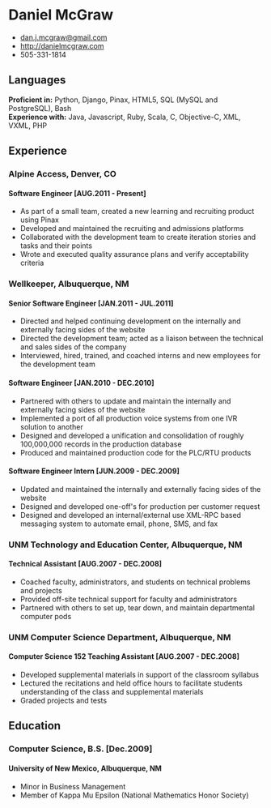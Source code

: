 # Daniel McGraw

 * <dan.j.mcgraw@gmail.com>
 * <http://danielmcgraw.com>
 * 505-331-1814
  

## Languages

__Proficient in:__ Python, Django, Pinax, HTML5, SQL (MySQL and PostgreSQL), Bash  
__Experience with:__ Java, Javascript, Ruby, Scala, C, Objective-C, XML, VXML, PHP  

## Experience

### Alpine Access, Denver, CO

#### Software Engineer [AUG.2011 - Present]

 * As part of a small team, created a new learning and recruiting product using Pinax
 * Developed and maintained the recruiting and admissions platforms
 * Collaborated with the development team to create iteration stories and tasks and their points
 * Wrote and executed quality assurance plans and verify acceptability criteria

### Wellkeeper, Albuquerque, NM

#### Senior Software Engineer [JAN.2011 - JUL.2011]

 * Directed and helped continuing development on the internally and externally facing sides of the website 
 * Directed the development team; acted as a liaison between the technical and sales sides of the company
 * Interviewed, hired, trained, and coached interns and new employees for the development team

#### Software Engineer [JAN.2010 - DEC.2010]

 * Partnered with others to update and maintain the internally and externally facing sides of the website
 * Implemented a port of all production voice systems from one IVR solution to another
 * Designed and developed a unification and consolidation of roughly 100,000,000 records in the production database
 * Produced and maintained production code for the PLC/RTU products

#### Software Engineer Intern [JUN.2009 - DEC.2009]

 * Updated and maintained the internally and externally facing sides of the website
 * Designed and developed one-off's for production per customer request
 * Designed and developed an internal/external use XML-RPC based messaging system to automate email, phone, SMS, and fax

### UNM Technology and Education Center, Albuquerque, NM

#### Technical Assistant [AUG.2007 - DEC.2008]

 * Coached faculty, administrators, and students on technical problems and projects
 * Provided off-site technical support for faculty and administrators
 * Partnered with others to set up, tear down, and maintain departmental computer pods

### UNM Computer Science Department, Albuquerque, NM

#### Computer Science 152 Teaching Assistant [AUG.2007 - DEC.2008]

 * Developed supplemental materials in support of the classroom syllabus 
 * Lectured the recitations and held office hours to facilitate students understanding of the class and supplemental materials
 * Graded projects and tests  

## Education

### Computer Science, B.S. [Dec.2009]
#### University of New Mexico, Albuquerque, NM

 * Minor in Business Management
 * Member of Kappa Mu Epsilon (National Mathematics Honor Society)